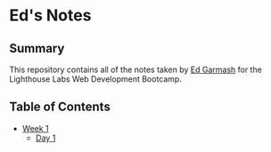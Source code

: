 # Ed's Notes
## Summary

This repository contains all of the notes taken by [Ed Garmash](https://github.com/edgmsh) for the Lighthouse Labs Web Development Bootcamp.

## Table of Contents
- [Week 1](/Week_1)
  - [Day 1](/Week_1/Day_1)